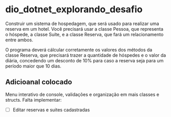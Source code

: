 # dio_dotnet_explorando_desafio

Construir um sistema de hospedagem, que será usado para realizar uma reserva em um hotel. Você precisará usar a classe Pessoa, que representa o hóspede, a classe Suíte, e a classe Reserva, que fará um relacionamento entre ambos.

O programa deverá cálcular corretamente os valores dos métodos da classe Reserva, que precisará trazer a quantidade de hóspedes e o valor da diária, concedendo um desconto de 10% para caso a reserva seja para um período maior que 10 dias.

## Adicioanal colocado
Menu interativo de console, validações e organização em mais classes e structs.
Falta implementar:

- [ ] Editar reservas e suites cadastradas
